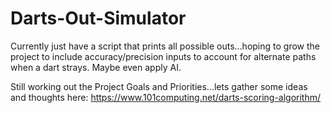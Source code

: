 # Darts-Out-Simulator
Currently just have a script that prints all possible outs...hoping to grow the project to include accuracy/precision inputs to account for alternate paths when a dart strays.  Maybe even apply AI.

Still working out the Project Goals and Priorities...lets gather some ideas and thoughts here:
https://www.101computing.net/darts-scoring-algorithm/
